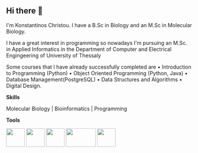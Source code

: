## Hi there 👋
I'm Konstantinos Christou. I have a B.Sc in Biology and an M.Sc in Molecular Biology.

I have a great interest in programming so nowadays I'm pursuing an M.Sc. in Applied Informatics in the Department of Computer and Electrical Engingeering of University of Thessaly

Some courses that I have already successfully completed are 
• Introduction to Programming (Python) 
• Object Oriented Programming (Python, Java) 
• Database Management(PostgreSQL) 
• Data Structures and Algorithms 
• Digital Design.

**Skills**

Molecular Biology | Bioinformatics | Programming

 **Tools**

 
<img src="https://www.svgrepo.com/show/376344/python.svg" width="50" height="50"></img>
<img src="https://www.svgrepo.com/show/184143/java.svg" width="50" height="50"></img>
<img src="https://static-00.iconduck.com/assets.00/postgresql-icon-497x512-at6qw0yb.png" width="50" height="50"></img>
<img src="https://1000logos.net/wp-content/uploads/2020/09/CSS-Logo.png" width="80" height="50"></img>
<img src="https://static-00.iconduck.com/assets.00/html-5-icon-224x256-1b5ud2sy.png" width="50" height="50"></img>

<!--
**kchristou1984/kchristou1984** is a ✨ _special_ ✨ repository because its `README.md` (this file) appears on your GitHub profile.

Here are some ideas to get you started:

- 🔭 I’m currently working on ...
- 🌱 I’m currently learning ...
- 👯 I’m looking to collaborate on ...
- 🤔 I’m looking for help with ...
- 💬 Ask me about ...
- 📫 How to reach me: ...
- 😄 Pronouns: ...
- ⚡ Fun fact: ...
-->
